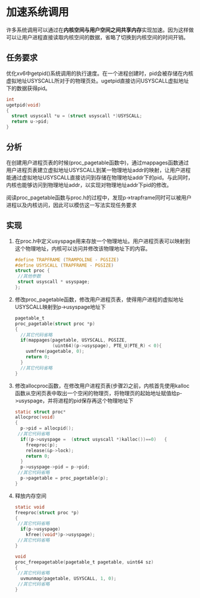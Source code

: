 # 加速系统调用

许多系统调用可以通过在**内核空间与用户空间之间共享内存**实现加速。因为这样做可以让用户进程直接读取内核空间的数据，省略了切换到内核空间的时间开销。

## 任务要求

优化xv6中getpid()系统调用的执行速度。在一个进程创建时，pid会被存储在内核虚拟地址USYSCALL所对于的物理页处。ugetpid直接访问USYSCALL虚拟地址下的数据获得pid。

```c
int
ugetpid(void)
{
  struct usyscall *u = (struct usyscall *)USYSCALL;
  return u->pid;
}
```

## 分析

在创建用户进程页表的时候(proc_pagetable函数中)，通过mappages函数通过用户进程页表建立虚拟地址USYSCALL到某一物理地址addr的映射，让用户进程能通过虚拟地址USYSCALL直接访问到存储在物理地址addr下的pid。与此同时，内核也能够访问到物理地址addr，以实现对物理地址addr下pid的修改。

阅读proc_pagetable函数与proc.h的过程中，发现p->trapframe同时可以被用户进程以及内核访问，因此可以模仿这一写法实现任务要求

## 实现

1. 在proc.h中定义usyspage用来存放一个物理地址。用户进程页表可以映射到这个物理地址，内核可以访问并修改该物理地址下的内容。

   ```c
   #define TRAPFRAME (TRAMPOLINE - PGSIZE)
   #define USYSCALL (TRAPFRAME - PGSIZE)
   struct proc {
    //其他参数
    struct usyscall * usyspage;
   };
   ```

2. 修改proc_pagetable函数，修改用户进程页表，使得用户进程的虚拟地址USYSCALL映射到p->usyspage地址下

   ```c
   pagetable_t
   proc_pagetable(struct proc *p)
   {
     //其它代码省略
     if(mappages(pagetable, USYSCALL, PGSIZE,
                 (uint64)(p->usyspage), PTE_U|PTE_R) < 0){
       uvmfree(pagetable, 0);
       return 0;
     }
     //其它代码省略
   }
   ```

3. 修改allocproc函数，在修改用户进程页表(步骤2)之前，内核首先使用kalloc函数从空闲页表中取出一个空闲的物理页，将物理页的起始地址赋值给p->usyspage，并将进程的pid保存再这个物理地址下

   ```c
   static struct proc*
   allocproc(void)
   {
     p->pid = allocpid();
    //其它代码省略
     if((p->usyspage =  (struct usyscall *)kalloc())==0)   {
       freeproc(p);
       release(&p->lock);
       return 0;
     }
     p->usyspage->pid = p->pid;
    //其它代码省略
     p->pagetable = proc_pagetable(p);
   }
   ```

4. 释放内存空间

   ```c
   static void
   freeproc(struct proc *p)
   {
    //其它代码省略
     if(p->usyspage)
       kfree((void*)p->usyspage);
    //其它代码省略
   }
   
   void
   proc_freepagetable(pagetable_t pagetable, uint64 sz)
   {
    //其它代码省略
     uvmunmap(pagetable, USYSCALL, 1, 0);
    //其它代码省略
   }
   ```








